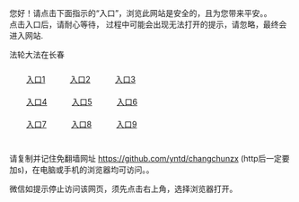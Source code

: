 您好！请点击下面指示的“入口”，浏览此网站是安全的，且为您带来平安。。 <br/>
点击入口后，请耐心等待， 过程中可能会出现无法打开的提示，请忽略，最终会进入网站. </br>

法轮大法在长春<br/>
<div style="padding:10px"><a style="margin:20px" target="_blank" href="https://d10hmopgwug37b.cloudfront.net/2Qpsp?sehqhba" id="ccLink1" rel="nofollow">入口1</a> <a target="_blank" style="margin:20px" href="https://dkq7g3ossv6j5.cloudfront.net/2Qpsp?pzbmco" id="ccLink2" rel="nofollow">入口2</a> <a style="margin:20px" target="_blank" href="https://dn0cuu5jn3ue6.cloudfront.net/2Qpsp?fvmrmqt" id="ccLink3" rel="nofollow">入口3</a></div>

<div style="padding:10px" ><a style="margin:20px" target="_blank" href="https://d10hmopgwug37b.cloudfront.net/2Qpsp?sehqhba" id="ccLink4" rel="nofollow">入口4</a> <a style="margin:20px" href="https://dkq7g3ossv6j5.cloudfront.net/2Qpsp?pzbmco" target="_blank" id="ccLink5" rel="nofollow">入口5</a> <a style="margin:20px" href="https://dn0cuu5jn3ue6.cloudfront.net/2Qpsp?fvmrmqt" target="_blank" id="ccLink6" rel="nofollow">入口6</a></div>

<div style="padding:10px"><a style="margin:20px" target="_blank" href="https://d10hmopgwug37b.cloudfront.net/2Qpsp?sehqhba" id="ccLink7" rel="nofollow">入口7</a> <a style="margin:20px" href="https://dkq7g3ossv6j5.cloudfront.net/2Qpsp?pzbmco" target="_blank" id="ccLink8" rel="nofollow">入口8</a> <a style="margin:20px" target="_blank" href="https://dn0cuu5jn3ue6.cloudfront.net/2Qpsp?fvmrmqt" id="ccLink9" rel="nofollow">入口9</a></div>

<br/>



请复制并记住免翻墙网址 https://github.com/yntd/changchunzx (http后一定要加s)，在电脑或手机的浏览器均可访问。。<br/>

微信如提示停止访问该网页，须先点击右上角，选择浏览器打开。
